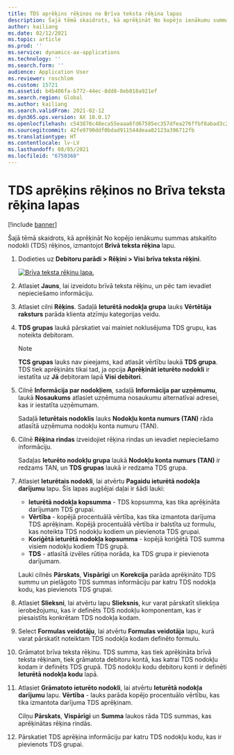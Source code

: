 ```yaml
---
title: TDS aprēķins rēķinos no Brīva teksta rēķina lapas
description: Šajā tēmā skaidrots, kā aprēķināt No kopējo ienākumu summas atskaitīto nodokli (TDS) rēķinos, izmantojot Brīvā teksta rēķina lapu.
author: kailiang
ms.date: 02/12/2021
ms.topic: article
ms.prod: ''
ms.service: dynamics-ax-applications
ms.technology: ''
ms.search.form: ''
audience: Application User
ms.reviewer: roschlom
ms.custom: 15721
ms.assetid: b4b406fa-b772-44ec-8dd8-8eb818a921ef
ms.search.region: Global
ms.author: kailiang
ms.search.validFrom: 2021-02-12
ms.dyn365.ops.version: AX 10.0.17
ms.openlocfilehash: c543876c48eca55eaaa6fd67585ec357dfea276ffbf8abad3c28c6f4cf29f782
ms.sourcegitcommit: 42fe9790ddf0bdad911544deaa82123a396712fb
ms.translationtype: HT
ms.contentlocale: lv-LV
ms.lasthandoff: 08/05/2021
ms.locfileid: "6750368"
---
```

# <a name="tds-calculation-on-invoices-from-the-free-text-invoice-page"></a>TDS aprēķins rēķinos no Brīva teksta rēķina lapas

[!include [banner](../includes/banner.md)]

Šajā tēmā skaidrots, kā aprēķināt No kopējo ienākumu summas atskaitīto nodokli (TDS) rēķinos, izmantojot **Brīvā teksta rēķina** lapu.

1. Dodieties uz **Debitoru parādi \> Rēķini \> Visi brīva teksta rēķini**.

    [![Brīva teksta rēķinu lapa.](./media/apac-ind-TDS-57-1.png)](./media/apac-ind-TDS-57-1.png)

2. Atlasiet **Jauns**, lai izveidotu brīvā teksta rēķinu, un pēc tam ievadiet nepieciešamo informāciju.
3. Atlasiet cilni **Rēķins**. Sadaļā **Ieturētā nodokļa grupa** lauks **Vērtētāja raksturs** parāda klienta atzīmju kategorijas veidu.
4. **TDS grupas** laukā pārskatiet vai mainiet noklusējuma TDS grupu, kas noteikta debitoram.

    > [!NOTE]
    > **TCS grupas** lauks nav pieejams, kad atlasāt vērtību laukā **TDS grupa**. TDS tiek aprēķināts tikai tad, ja opcija **Aprēķināt ieturēto nodokli** ir iestatīta uz **Jā** debitoram lapā **Visi debitori**.

5. Cilnē **Informācija par nodokļiem**, sadaļā **Informācija par uzņēmumu**, laukā **Nosaukums** atlasiet uzņēmuma nosaukumu alternatīvai adresei, kas ir iestatīta uzņēmumam.

    Sadaļā **Ieturētais nodoklis** lauks **Nodokļu konta numurs (TAN)** rāda atlasītā uzņēmuma nodokļu konta numuru (TAN).

6. Cilnē **Rēķina rindas** izveidojiet rēķina rindas un ievadiet nepieciešamo informāciju.

    Sadaļas **Ieturēto nodokļu grupa** laukā **Nodokļu konta numurs (TAN)** ir redzams TAN, un **TDS grupas** laukā ir redzama TDS grupa.

7. Atlasiet **Ieturētais nodokli**, lai atvērtu **Pagaidu ieturētā nodokļa darījumu** lapu. Šīs lapas augšējai daļai ir šādi lauki:

    - **Ieturētā nodokļa kopsumma** - TDS kopsumma, kas tika aprēķināta darījumam TDS grupai.
    - **Vērtība** - kopējā procentuālā vērtība, kas tika izmantota darījuma TDS aprēķinam. Kopējā procentuālā vērtība ir balstīta uz formulu, kas noteikta TDS nodokļu kodiem un pievienota TDS grupai.
    - **Koriģētā ieturētā nodokļa kopsumma** - kopējā koriģētā TDS summa visiem nodokļu kodiem TDS grupā.
    - **TDS** - atlasītā izvēles rūtiņa norāda, ka TDS grupa ir pievienota darījumam.

    Lauki cilnēs **Pārskats**, **Vispārīgi** un **Korekcija** parāda aprēķināto TDS summu un pielāgoto TDS summas informāciju par katru TDS nodokļa kodu, kas pievienots TDS grupai.

8. Atlasiet **Slieksni**, lai atvērtu lapu **Slieksnis**, kur varat pārskatīt sliekšņa ierobežojumu, kas ir definēts TDS nodokļu komponentam, kas ir piesaistīts konkrētam TDS nodokļa kodam.
9. Select **Formulas veidotāju**, lai atvērtu **Formulas veidotāja** lapu, kurā varat pārskatīt noteiktam TDS nodokļa kodam definēto formulu.
10. Grāmatot brīva teksta rēķinu. TDS summa, kas tiek aprēķināta brīvā teksta rēķinam, tiek grāmatota debitoru kontā, kas katrai TDS nodokļu kodam ir definēts TDS grupā. TDS nodokļu kodu debitoru konti ir definēti **Ieturētā nodokļa kodu** lapā.
11. Atlasiet **Grāmatoto ieturēto nodokli**, lai atvērtu **Ieturētā nodokļa darījumu** lapu. **Vērtība** - lauks parāda kopējo procentuālo vērtību, kas tika izmantota darījuma TDS aprēķinam.

    Cilņu **Pārskats**, **Vispārīgi** un **Summa** laukos rāda TDS summas, kas aprēķinātas rēķina rindās.

12. Pārskatiet TDS aprēķina informāciju par katru TDS nodokļu kodu, kas ir pievienots TDS grupai.

